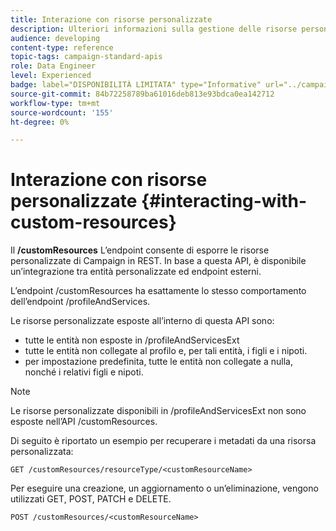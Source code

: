 ```yaml
---
title: Interazione con risorse personalizzate
description: Ulteriori informazioni sulla gestione delle risorse personalizzate con API/
audience: developing
content-type: reference
topic-tags: campaign-standard-apis
role: Data Engineer
level: Experienced
badge: label="DISPONIBILITÀ LIMITATA" type="Informative" url="../campaign-standard-migration-home.md" tooltip="Limitato agli utenti Campaign Standard migrati"
source-git-commit: 84b72258789ba61016deb813e93bdca0ea142712
workflow-type: tm+mt
source-wordcount: '155'
ht-degree: 0%

---
```


# Interazione con risorse personalizzate {#interacting-with-custom-resources}

Il **/customResources** L’endpoint consente di esporre le risorse personalizzate di Campaign in REST. In base a questa API, è disponibile un’integrazione tra entità personalizzate ed endpoint esterni.

L’endpoint /customResources ha esattamente lo stesso comportamento dell’endpoint /profileAndServices.

Le risorse personalizzate esposte all’interno di questa API sono:

* tutte le entità non esposte in /profileAndServicesExt
* tutte le entità non collegate al profilo e, per tali entità, i figli e i nipoti.
* per impostazione predefinita, tutte le entità non collegate a nulla, nonché i relativi figli e nipoti.

>[!NOTE]
>Le risorse personalizzate disponibili in /profileAndServicesExt non sono esposte nell’API /customResources.


Di seguito è riportato un esempio per recuperare i metadati da una risorsa personalizzata:

```
GET /customResources/resourceType/<customResourceName>
```

Per eseguire una creazione, un aggiornamento o un’eliminazione, vengono utilizzati GET, POST, PATCH e DELETE.

```
POST /customResources/<customResourceName>
```
